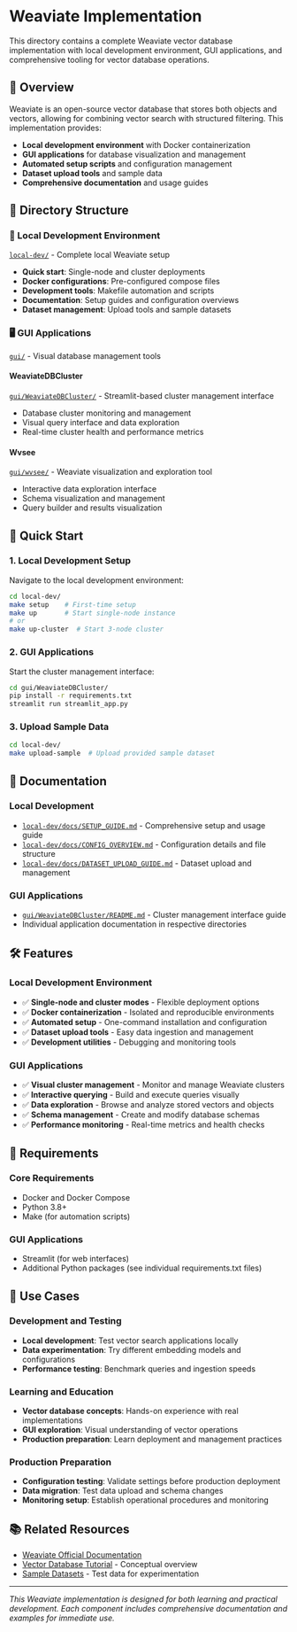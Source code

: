 # Weaviate Implementation

This directory contains a complete Weaviate vector database implementation with local development environment, GUI applications, and comprehensive tooling for vector database operations.

## 🎯 Overview

Weaviate is an open-source vector database that stores both objects and vectors, allowing for combining vector search with structured filtering. This implementation provides:

- **Local development environment** with Docker containerization
- **GUI applications** for database visualization and management
- **Automated setup scripts** and configuration management
- **Dataset upload tools** and sample data
- **Comprehensive documentation** and usage guides

## 📁 Directory Structure

### 🚀 Local Development Environment
[`local-dev/`](./local-dev/) - Complete local Weaviate setup
- **Quick start**: Single-node and cluster deployments
- **Docker configurations**: Pre-configured compose files
- **Development tools**: Makefile automation and scripts
- **Documentation**: Setup guides and configuration overviews
- **Dataset management**: Upload tools and sample datasets

### 🖥️ GUI Applications
[`gui/`](./gui/) - Visual database management tools

#### WeaviateDBCluster
[`gui/WeaviateDBCluster/`](./gui/WeaviateDBCluster/) - Streamlit-based cluster management interface
- Database cluster monitoring and management
- Visual query interface and data exploration
- Real-time cluster health and performance metrics

#### Wvsee
[`gui/wvsee/`](./gui/wvsee/) - Weaviate visualization and exploration tool
- Interactive data exploration interface
- Schema visualization and management
- Query builder and results visualization

## 🚀 Quick Start

### 1. Local Development Setup
Navigate to the local development environment:
```bash
cd local-dev/
make setup    # First-time setup
make up       # Start single-node instance
# or
make up-cluster  # Start 3-node cluster
```

### 2. GUI Applications
Start the cluster management interface:
```bash
cd gui/WeaviateDBCluster/
pip install -r requirements.txt
streamlit run streamlit_app.py
```

### 3. Upload Sample Data
```bash
cd local-dev/
make upload-sample  # Upload provided sample dataset
```

## 📖 Documentation

### Local Development
- [`local-dev/docs/SETUP_GUIDE.md`](./local-dev/docs/SETUP_GUIDE.md) - Comprehensive setup and usage guide
- [`local-dev/docs/CONFIG_OVERVIEW.md`](./local-dev/docs/CONFIG_OVERVIEW.md) - Configuration details and file structure
- [`local-dev/docs/DATASET_UPLOAD_GUIDE.md`](./local-dev/docs/DATASET_UPLOAD_GUIDE.md) - Dataset upload and management

### GUI Applications
- [`gui/WeaviateDBCluster/README.md`](./gui/WeaviateDBCluster/README.md) - Cluster management interface guide
- Individual application documentation in respective directories

## 🛠️ Features

### Local Development Environment
- ✅ **Single-node and cluster modes** - Flexible deployment options
- ✅ **Docker containerization** - Isolated and reproducible environments
- ✅ **Automated setup** - One-command installation and configuration
- ✅ **Dataset upload tools** - Easy data ingestion and management
- ✅ **Development utilities** - Debugging and monitoring tools

### GUI Applications
- ✅ **Visual cluster management** - Monitor and manage Weaviate clusters
- ✅ **Interactive querying** - Build and execute queries visually
- ✅ **Data exploration** - Browse and analyze stored vectors and objects
- ✅ **Schema management** - Create and modify database schemas
- ✅ **Performance monitoring** - Real-time metrics and health checks

## 🔧 Requirements

### Core Requirements
- Docker and Docker Compose
- Python 3.8+
- Make (for automation scripts)

### GUI Applications
- Streamlit (for web interfaces)
- Additional Python packages (see individual requirements.txt files)

## 🎯 Use Cases

### Development and Testing
- **Local development**: Test vector search applications locally
- **Data experimentation**: Try different embedding models and configurations
- **Performance testing**: Benchmark queries and ingestion speeds

### Learning and Education
- **Vector database concepts**: Hands-on experience with real implementations
- **GUI exploration**: Visual understanding of vector operations
- **Production preparation**: Learn deployment and management practices

### Production Preparation
- **Configuration testing**: Validate settings before production deployment
- **Data migration**: Test data upload and schema changes
- **Monitoring setup**: Establish operational procedures and monitoring

## 📚 Related Resources

- [Weaviate Official Documentation](https://weaviate.io/docs)
- [Vector Database Tutorial](../notebooks/Vector-Database.ipynb) - Conceptual overview
- [Sample Datasets](../datasets/) - Test data for experimentation

---

*This Weaviate implementation is designed for both learning and practical development. Each component includes comprehensive documentation and examples for immediate use.*
